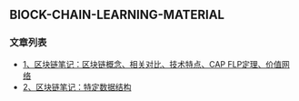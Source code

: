 BlOCK-CHAIN-LEARNING-MATERIAL
---

### 文章列表

- [1、区块链笔记：区块链概念、相关对比、技术特点、CAP FLP定理、价值网络](./contents/1.md)
- [2、区块链笔记：特定数据结构](./contents/2.md)